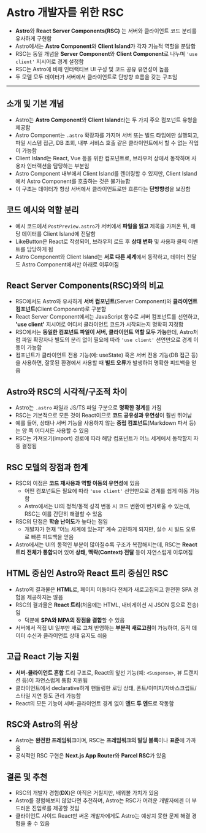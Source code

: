 # Astro 개발자를 위한 RSC


* **Astro**와 **React Server Components(RSC)** 는 서버와 클라이언트 코드 분리를 유사하게 구현함
* Astro에서는 **Astro Component**와 **Client Island**가 각자 기능적 역할을 분담함
* RSC는 동일 개념을 **Server Component**와 **Client Component**로 나누며 `'use client'` 지시어로 경계 설정함
* RSC는 Astro에 비해 인터랙티브 UI 구성 및 코드 공유 유연성이 높음
* 두 모델 모두 데이터가 서버에서 클라이언트로 단방향 흐름을 갖는 구조임

---

소개 및 기본 개념
----------

* Astro는 **Astro Component**와 **Client Island**라는 두 가지 주요 컴포넌트 유형을 제공함
* Astro Component는 `.astro` 확장자를 가지며 서버 또는 빌드 타임에만 실행되고, 파일 시스템 접근, DB 조회, 내부 서비스 호출 같은 클라이언트에서 할 수 없는 작업이 가능함
* Client Island는 React, Vue 등을 위한 컴포넌트로, 브라우저 상에서 동작하며 사용자 인터랙션을 담당하는 부분임
* Astro Component 내부에서 Client Island를 렌더링할 수 있지만, Client Island에서 Astro Component를 호출하는 것은 불가능함
* 이 구조는 데이터가 항상 서버에서 클라이언트로만 흐른다는 **단방향성**을 보장함

코드 예시와 역할 분리
------------

* 예시 코드에서 `PostPreview.astro`가 서버에서 **파일을 읽고** 제목을 가져온 뒤, 해당 데이터를 Client Island에 전달함
* LikeButton은 React로 작성되어, 브라우저 로드 후 **상태 변화** 및 사용자 클릭 이벤트를 담당하게 됨
* Astro Component와 Client Island는 **서로 다른 세계**에서 동작하고, 데이터 전달도 Astro Component에서만 아래로 이루어짐

React Server Components(RSC)와의 비교
---------------------------------

* RSC에서도 Astro와 유사하게 **서버 컴포넌트**(Server Component)와 **클라이언트 컴포넌트**(Client Component)로 구분함
* React Server Component에서는 JavaScript 함수로 서버 컴포넌트를 선언하고, **'use client'** 지시어로 어디서 클라이언트 코드가 시작되는지 명확히 지정함
* RSC에서는 **동일한 컴포넌트 파일이 서버, 클라이언트 역할 모두 가능**한데, Astro처럼 파일 확장자나 별도의 분리 없이 필요에 따라 `'use client'` 선언만으로 경계 이동이 가능함
* 컴포넌트가 클라이언트 전용 기능(예: useState) 혹은 서버 전용 기능(DB 접근 등)을 사용하면, 잘못된 환경에서 사용할 때 **빌드 오류**가 발생하여 명확한 피드백을 얻음

Astro와 RSC의 시각적/구조적 차이
----------------------

* Astro는 `.astro` 파일과 JS/TS 파일 구분으로 **명확한 경계**를 가짐
* RSC는 기본적으로 모든 것이 React이므로 **코드 공유성과 유연성**이 훨씬 뛰어남
* 예를 들어, 상태나 서버 기능을 사용하지 않는 **중립 컴포넌트**(Markdown 파서 등)는 양 쪽 어디서든 사용할 수 있음
* RSC는 가져오기(import) 경로에 따라 해당 컴포넌트가 어느 세계에서 동작할지 자동 결정됨

RSC 모델의 장점과 한계
--------------

* RSC의 이점은 **코드 재사용과 역할 이동의 유연성**에 있음
  + 어떤 컴포넌트든 필요에 따라 `'use client'` 선언만으로 경계를 쉽게 이동 가능함
  + Astro에서는 UI의 정적/동적 성격 변동 시 코드 변환이 번거로울 수 있는데, RSC는 이를 간단히 해결할 수 있음
* RSC의 단점은 **학습 난이도**가 높다는 점임
  + 개발자가 현재 “어느 세계에 있는지” 계속 고민하게 되지만, 실수 시 빌드 오류로 빠른 피드백을 얻음
* Astro에서는 UI의 동적인 부분이 많아질수록 구조가 복잡해지는데, RSC는 **React 트리 전체가 통합**되어 있어 **상태, 맥락(Context) 전달** 등이 자연스럽게 이루어짐

HTML 중심인 Astro와 React 트리 중심인 RSC
--------------------------------

* Astro의 결과물은 **HTML**로, 페이지 이동마다 전체가 새로고침되고 완전한 SPA 경험을 제공하지는 않음
* RSC의 결과물은 **React 트리**(처음에는 HTML, 내비게이션 시 JSON 등으로 전송)임
  + 덕분에 **SPA와 MPA의 장점을 결합**할 수 있음
* 서버에서 직접 UI 일부만 새로 고쳐 반영하는 **부분적 새로고침**이 가능하여, 동적 데이터 수신과 클라이언트 상태 유지도 쉬움

고급 React 기능 지원
--------------

* **서버-클라이언트 혼합** 트리 구조로, React의 앞선 기능(예: `<Suspense>`, 뷰 트랜지션 등)이 자연스럽게 통합 지원됨
* 클라이언트에서 declarative하게 핸들링한 로딩 상태, 폰트/이미지/자바스크립트/스타일 지연 등도 관리 가능함
* React의 모든 기능이 서버-클라이언트 경계 없이 **엔드 투 엔드**로 작동함

RSC와 Astro의 위상
--------------

* Astro는 **완전한 프레임워크**이며, RSC는 **프레임워크의 빌딩 블록**이나 **표준**에 가까움
* 공식적인 RSC 구현은 **Next.js App Router**와 **Parcel RSC**가 있음

결론 및 추천
-------

* RSC의 개발자 경험(**DX**)은 아직은 거칠지만, 배워볼 가치가 있음
* Astro를 경험해보지 않았다면 추천하며, Astro는 RSC가 어려운 개발자에겐 더 부드러운 진입로를 제공할 것임
* 클라이언트 사이드 React만 써온 개발자에게도 Astro는 예상치 못한 문제 해결 경험을 줄 수 있음
